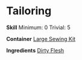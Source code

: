 <!-- TITLE: Leather -->
<!-- SUBTITLE: A piece of leather made from tanned flesh -->

# Tailoring
**Skill**
Minimum: 0
Trivial: 5

**Container**
[Large Sewing Kit](large-sewing-kit)

**Ingredients**
[Dirty Flesh](dirty-flesh)
